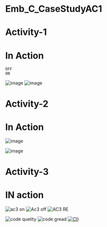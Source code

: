 # Emb_C_CaseStudyAC1
# Activity-1
#  In Action 
    OFF                                                                    ON                                          
  ![image](https://user-images.githubusercontent.com/83109335/133590137-1ceff204-0ae3-4201-8447-ae122f9fcdb2.png) 
                                  ![image](https://user-images.githubusercontent.com/83109335/133590374-e33a121b-dafe-4d52-9043-99a04a1a9ce5.png)
    
# Activity-2
# In Action
                                                                                                  
   ![image](https://user-images.githubusercontent.com/83109335/133592088-f40461d0-6b6a-42ba-ae99-f254a5a9f77b.png)  
   
   ![image](https://user-images.githubusercontent.com/83109335/133592245-0ac2f619-1e9d-425a-8ffe-6f989013c915.png)
# Activity-3
# IN action
 ![ac3 on](https://user-images.githubusercontent.com/83109335/133661728-ef7dac74-0976-4223-a29b-7ad8a7f43e51.png)
![Ac3 off](https://user-images.githubusercontent.com/83109335/133661833-30551146-47c9-410b-b133-b738878a1b6c.png)
![AC3 RE](https://user-images.githubusercontent.com/83109335/133661848-4b269e8b-0298-4964-8268-6aa02b9fbe0b.png)

![code quelity]( https://www.code-inspector.com/project/28927/score/svg)
![code gread](https://www.code-inspector.com/project/28927/status/svg)
[![CI](https://github.com/Muttanna418/Emb_C_CaseStudyAC1/actions/workflows/main.yml/badge.svg)](https://github.com/Muttanna418/Emb_C_CaseStudyAC1/actions/workflows/main.yml))

